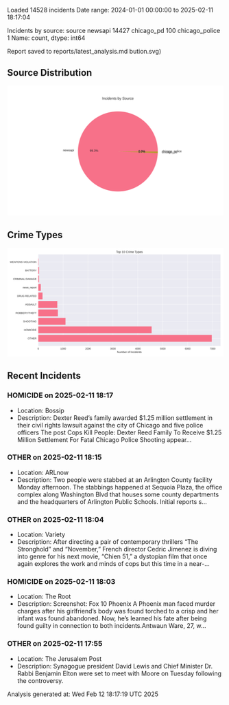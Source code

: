
Loaded 14528 incidents
Date range: 2024-01-01 00:00:00 to 2025-02-11 18:17:04

Incidents by source:
source
newsapi           14427
chicago_pd          100
chicago_police        1
Name: count, dtype: int64

Report saved to reports/latest_analysis.md
bution.svg)

## Source Distribution
![Source Distribution](images/source_distribution.svg)

## Crime Types
![Crime Types](images/crime_types.svg)

## Recent Incidents

### HOMICIDE on 2025-02-11 18:17
- Location: Bossip
- Description: Dexter Reed’s family awarded $1.25 million settlement in their civil rights lawsuit against the city of Chicago and five police officers
The post Cops Kill People: Dexter Reed Family To Receive $1.25 Million Settlement For Fatal Chicago Police Shooting appear…


### OTHER on 2025-02-11 18:15
- Location: ARLnow
- Description: Two people were stabbed at an Arlington County facility Monday afternoon. The stabbings happened at Sequoia Plaza, the office complex along Washington Blvd that houses some county departments and the headquarters of Arlington Public Schools. Initial reports s…


### OTHER on 2025-02-11 18:04
- Location: Variety
- Description: After directing a pair of contemporary thrillers “The Stronghold” and “November,” French director Cedric Jimenez is diving into genre for his next movie, “Chien 51,” a dystopian film that once again explores the work and minds of cops but this time in a near-…


### HOMICIDE on 2025-02-11 18:03
- Location: The Root
- Description: Screenshot: Fox 10 Phoenix
A Phoenix man faced murder charges after his girlfriend’s body was found torched to a crisp and her infant was found abandoned. Now, he’s learned his fate after being found guilty in connection to both incidents.Antwaun Ware, 27, w…


### OTHER on 2025-02-11 17:55
- Location: The Jerusalem Post
- Description: Synagogue president David Lewis and Chief Minister Dr. Rabbi Benjamin Elton were set to meet with Moore on Tuesday following the controversy.

Analysis generated at: Wed Feb 12 18:17:19 UTC 2025
